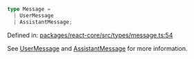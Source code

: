 ```ts
type Message = 
  | UserMessage
  | AssistantMessage;
```

Defined in: [packages/react-core/src/types/message.ts:54](https://github.com/thesysdev/crayon/blob/42bf9c916a4f4ba514db529a08f9461bfbbad8ca/js/packages/react-core/src/types/message.ts#L54)

See [UserMessage](UserMessage.md) and [AssistantMessage](AssistantMessage.md) for more information.
